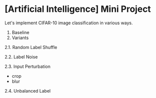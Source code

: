 # [Artificial Intelligence] Mini Project
Let's implement CIFAR-10 image classification in various ways.

1. Baseline
2. Variants
   
2.1. Random Label Shuffle
   
2.2. Label Noise

2.3. Input Perturbation
   - crop
   - blur


2.4. Unbalanced Label
